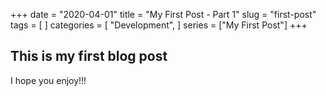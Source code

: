 +++
date = "2020-04-01"
title = "My First Post - Part 1"
slug = "first-post"
tags = [
]
categories = [
    "Development",
]
series = ["My First Post"]
+++

## This is my first blog post

I hope you enjoy!!!